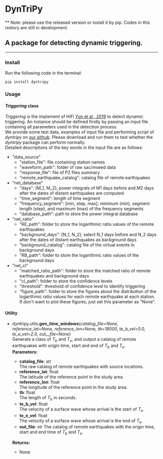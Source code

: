 # DynTriPy 
** Note: please use the released version or install it by pip. Codes in this restory are still in development.
## A package for detecting dynamic triggering.
-------
### Install
Run the following code in the terminal:

```
pip install dyntripy
```

### Usage 
#### *Triggering* class
*Triggering* is the implement of HiFi [Yun et al., 2019](https://doi.org/10.1029/2019GL083913) to detect dynamic triggering. An instance should be defined firstly by passing an input file containing all parameters used in the detection process.    
We provide some test data, examples of input file and performing script of *dyntripy* on [our github](https://github.com/yunndlalala/dynamic_earthquake_triggering/blob/master/test.zip). Please download and run them to test whether the *dyntripy* package can perform normally.   
Detailed descriptions of the key words in the input file are as follows:
- "data_source"
	+ "station_file": file containing station names
	+ "waveform_path": folder of raw sac/mseed data
	+ "response_file": file of PZ files summary 
	+ "remote_earthquake_catalog": catalog file of remote earthquakes
- "net_database"
    + "days": [M_1, M_2]; power integrals of M1 days before and M2 days after the dates of distant earthquakes are computed
	+ "time_segment": length of time segment
	+ "frequency_segment": [min, step, max]; minimum (min), segment length (step), and maximum (max) of the frequency segments 
    + "database_path": path to store the power integral database
- "net_ratio"
	+ "RE_path": folder to store the logarithmic ratio values of the remote earthquakes
	+ "background_days": [N_1, N_2]; select N_1 days before and N_2 days after the dates of distant earthquakes as background days
    + "background_catalog": catalog file of the virtual events in background days
    + "RB_path": folder to store the logarithmic ratio values of the background days
- "net_cl"
	+ "matched_ratio_path": folder to store the matched ratio of remote earthquakes and background days
	+ "cl_path": folder to store the confidence levels
	+ "threshold": threshold of confidence level to identify triggering
	+ "figure_path": folder to store the figures about the distribution of the logarithmic ratio values for each remote earthquake at each station. If don't want to plot these figures, just set this parameter as "None".
	
#### Utility
- dyntripy.utils.**gen_time_windows**(*catalog_file=None, reference_lat=None, reference_lon=None, tb=18000, te_b_vel=5.0, te_e_vel=2.0, out__file=None*)  
Generate a class of $T_b$ and $T_e$, and output a catalog of remote earthquakes with origin time, start and end of $T_b$ and $T_e$.   
    **Parameters:**   
    + **catalog_file**: str  
    The raw catalog of remote earthquakes with source locations.
    + **reference_lat**: float  
    The latitude of the reference point in the study area.
    + **reference_lon**: float  
    The longitude of the reference point in the study area.
    + **tb**: float  
    The length of $T_b$ in seconds.
    + **te_b_vel**: float  
    The velocity of a surface wave whose arrival is the start of $T_e$.
    + **te_e_vel**: float  
    The velocity of a surface wave whose arrival is the end of $T_e$.
    + **out_file**: str
    The catalog of remote earthquakes with the origin time, start and end time of $T_b$ and $T_e$.  

    **Returns:**
    + None
